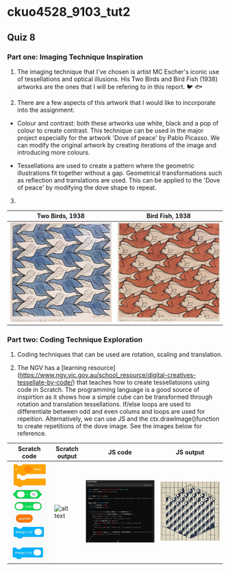 # ckuo4528_9103_tut2
## Quiz 8 

### **Part one: Imaging Technique Inspiration**

1. The imaging technique that I've chosen is artist MC Escher's iconic use of tessellations and optical illusions. His Two Birds and Bird Fish (1938) artworks are the ones that I will be refering to in this report. :bird: :fish:

2. There are a few aspects of this artwork that I would like to incorporate into the assignment: 

- Colour and contrast: both these artworks use white, black and a pop of colour to create contrast. This technique can be used in the major project especially for the artwork 'Dove of peace' by Pablo Picasso. We can modify the original artwork by creating iterations of the image and introducing more colours. 

- Tessellations are used to create a pattern where the geometric illustrations fit together without a gap. Geometrical transformations such as reflection and translations are used. This can be applied to the 'Dove of peace' by modifying the dove shape to repeat. 

3. 
| Two  Birds, 1938   | Bird Fish, 1938 |
| ----------- | ----------- |
| ![alt text](image1.jpg)      | ![alt text](image.png)       |

### **Part two: Coding Technique Exploration**

1. Coding techniques that can be used are rotation, scaling and translation. 

2. The NGV has a [learning resource] (https://www.ngv.vic.gov.au/school_resource/digital-creatives-tessellate-by-code/) that teaches how to create tessellatoions using code in Scratch. The programming language is a good source of inspirtion as it shows how a simple cube can be transformed through rotation and translation tessellations. If/else loops are used to differentiate between odd and even colums and loops are used for repeition. Alternatively, we can use JS and the ctx.drawImage()function to create repetitions of the dove image.  See the images below for reference. 

| Scratch code   | Scratch output | JS code   | JS output |
| ----------- | ----------- | ----------- | ----------- |
| ![alt text](ex1.jpg)      | ![alt text](ex2.jng)       |![alt text](ex4.png)       |![alt text](ex3.png)       |

